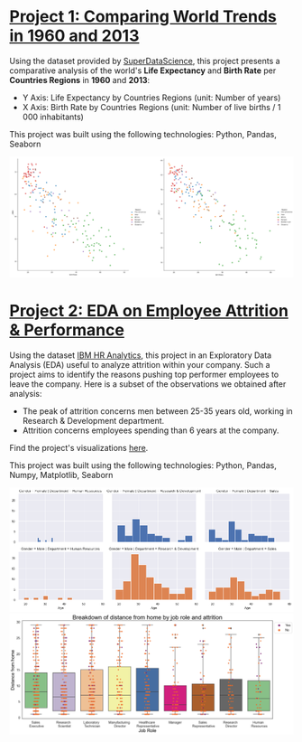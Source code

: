 # [Project 1: Comparing World Trends in 1960 and 2013](https://github.com/SandratraR/20Days_DataScience_2021/blob/master/WorldTrends_Homework.py)
Using the dataset provided by [SuperDataScience](https://sds-platform-private.s3-us-east-2.amazonaws.com/uploads/P4-Section5-Homework-Challenge.pdf), this project presents a comparative analysis of the world's **Life Expectancy** and **Birth Rate** per **Countries Regions** in **1960** and **2013**: 
* Y Axis: Life Expectancy by Countries Regions (unit: Number of years)
* X Axis: Birth Rate by Countries Regions (unit: Number of live births / 1 000 inhabitants)

This project was built using the following technologies: Python, Pandas, Seaborn 

![](/images/graphs_1960_2013.png)

# [Project 2: EDA on Employee Attrition & Performance](https://github.com/SandratraR/20Days_DataScience_2021/blob/master/Day12.py)
Using the dataset [IBM HR Analytics](https://www.kaggle.com/pavansubhasht/ibm-hr-analytics-attrition-dataset), this project in an Exploratory Data Analysis (EDA) useful to analyze attrition within your company. Such a project aims to identify the reasons pushing top performer employees to leave the company. Here is a subset of the observations we obtained after analysis:   
* The peak of attrition concerns men between 25-35 years old, working in Research & Development department.
* Attrition concerns employees spending than 6 years at the company. 
  
Find the project's visualizations [here](https://github.com/SandratraR/20Days_DataScience_2021/tree/master/Day12).  
  
This project was built using the following technologies: Python, Pandas, Numpy, Matplotlib, Seaborn  

![](/images/FacetGrid_AttritionAge_per_Department.png)  
![](/images/Stripplot_Distance_JobRole.png)
